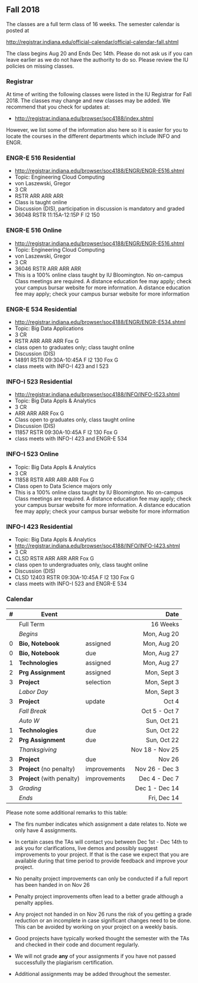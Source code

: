 Fall 2018
---------

The classes are a full term class of 16 weeks. The semester calendar is posted at

<http://registrar.indiana.edu/official-calendar/official-calendar-fall.shtml>

The class begins Aug 20 and Ends Dec 14th. Please do not ask us if you
can leave earlier as we do not have the authority to do so. Please
review the IU policies on missing classes.


### Registrar

At time of writing the following classes were listed in the IU
Registrar for Fall 2018. The classes may change and new classes may be
added. We recommend that you check for updates at:

* <http://registrar.indiana.edu/browser/soc4188/index.shtml>

However, we list some of the information also here so it is easier for
you to locate the courses in the different departments which include
INFO and ENGR.

### ENGR-E 516 Residential

- <http://registrar.indiana.edu/browser/soc4188/ENGR/ENGR-E516.shtml>
- Topic: Engineering Cloud Computing
- von Laszewski, Gregor
- 3 CR
- RSTR ARR ARR ARR
- Class is taught online
- Discussion (DIS), participation in discussion is mandatory and
  graded
- 36048 RSTR 11:15A-12:15P F I2 150

### ENGR-E 516 Online

- <http://registrar.indiana.edu/browser/soc4188/ENGR/ENGR-E516.shtml>
-   Topic: Engineering Cloud Computing
-   von Laszewski, Gregor
-   3 CR
-   36046 RSTR ARR ARR ARR
-   This is a 100% online class taught by IU Bloomington. No on-campus
    Class meetings are required. A distance education fee may apply;
    check your campus bursar website for more information. A distance
    education fee may apply; check your campus bursar website for more
    information

### ENGR-E 534 Residential

-   <http://registrar.indiana.edu/browser/soc4188/ENGR/ENGR-E534.shtml>
-   Topic: Big Data Applications
-   3 CR
-   RSTR ARR ARR ARR Fox G
-   class open to graduates only; class taught online
-   Discussion (DIS)
-   14891 RSTR 09:30A-10:45A F I2 130 Fox G
-   class meets with INFO-I 423 and I 523

### INFO-I 523 Residential

-   <http://registrar.indiana.edu/browser/soc4188/INFO/INFO-I523.shtml>
-   Topic: Big Data Appls & Analytics
-   3 CR
-   ARR ARR ARR Fox G
-   Class open to graduates only, class taught online
-   Discussion (DIS)
-   11857 RSTR 09:30A-10:45A F I2 130 Fox G
-   class meets with INFO-I 423 and ENGR-E 534

### INFO-I 523 Online

-   Topic: Big Data Appls & Analytics
-   3 CR
-   11858 RSTR ARR ARR ARR Fox G
-   Class open to Data Science majors only
-   This is a 100% online class taught by IU Bloomington. No on-campus
    Class meetings are required. A distance education fee may apply;
    check your campus bursar website for more information. A distance
    education fee may apply; check your campus bursar website for more
    information

### INFO-I 423 Residential

-   Topic: Big Data Appls & Analytics
-   <http://registrar.indiana.edu/browser/soc4188/INFO/INFO-I423.shtml>
-   3 CR
-   CLSD RSTR ARR ARR ARR Fox G
-   class open to undergraduates only, class taught online
-   Discussion (DIS)
-   CLSD 12403 RSTR 09:30A-10:45A F I2 130 Fox G
-   class meets with INFO-I 523 and ENGR-E 534

### Calendar

| # | Event |     | Date |
| - | ---- | ---- | ---: |
|   | Full Term           | | 16 Weeks |
|   | *Begins*	          | | Mon, Aug 20 |
| 0 | **Bio, Notebook**   | assigned | Mon, Aug 20 |
| 0 | **Bio, Notebook**   | due  | Mon, Aug 27 |
| 1 | **Technologies**    | assigned | Mon, Aug 27 |
| 2 | **Prg Assignment**  | assigned | Mon, Sept 3 |
| 3 | **Project**         | selection    | Mon, Sept 3 |
|   | *Labor Day*	      |  | Mon, Sept 3 |
| 3 | **Project** |update | Oct 4 |
|   | *Fall Break*	      | | Oct 5 - Oct 7 |
|   | *Auto W*	          | | Sun, Oct 21 |
| 1 | **Technologies**    | due | Sun, Oct 22 |
| 2 | **Prg Assignment**  | due | Sun, Oct 22 |
|   | *Thanksgiving*	  |    | Nov 18 - Nov 25 |
| 3 | **Project**         | due	       | Nov 26 |
| 3 | **Project** (no penalty) | improvements | Nov 26 - Dec 3 |
| 3 | **Project** (with penalty) | improvements | Dec 4 - Dec 7|
| 3 | *Grading*	          |  | Dec 1 - Dec 14 |
|   | *Ends*	          |  | Fri, Dec 14 |

Please note some additional remarks to this table:

* The firs number indicates which  assignment a date relates to. Note
  we only have 4 assignments.

* In certain cases the TAs will contact you between Dec 1st - Dec 14th to ask
  you for clarifications, live demos and possibly suggest improvements
  to your project. If that is the case we expect that you are
  available during that time period to provide feedback and improve
  your project.

* No penalty project improvements can only be conducted if a full
  report has been handed in on Nov 26

* Penalty project improvements often lead to a better grade although a
  penalty applies. 

* Any project not handed in on Nov 26 runs the risk of you getting a
  grade reduction or an incomplete in case significant changes need to
  be done. This can be avoided by working on your project on a weekly
  basis.

* Good projects have typically worked thought the semester with the TAs and
  checked in their code and document regularly.

* We will not grade **any** of your assignments if you have not passed
  successfully the plagiarism certification.

* Additional assignments may be added throughout the semester.



